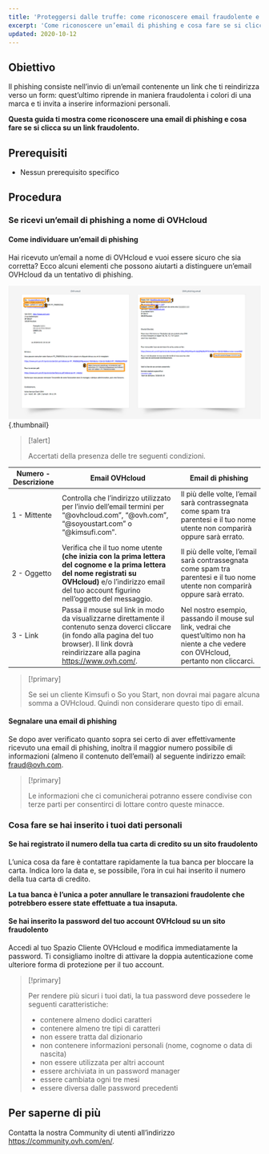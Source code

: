```yaml
---
title: 'Proteggersi dalle truffe: come riconoscere email fraudolente e di phishing'
excerpt: 'Come riconoscere un’email di phishing e cosa fare se si clicca su un link fraudolento'
updated: 2020-10-12
---
```



## Obiettivo

Il phishing consiste nell’invio di un’email contenente un link che ti reindirizza verso un form: quest’ultimo riprende in maniera fraudolenta i colori di una marca e ti invita a inserire informazioni personali.

**Questa guida ti mostra come riconoscere una email di phishing e cosa fare se si clicca su un link fraudolento.**


## Prerequisiti

- Nessun prerequisito specifico


## Procedura

### Se ricevi un’email di phishing a nome di OVHcloud

#### Come individuare un’email di phishing

Hai ricevuto un’email a nome di OVHcloud e vuoi essere sicuro che sia corretta? Ecco alcuni elementi che possono aiutarti a distinguere un’email OVHcloud da un tentativo di phishing.

![Différence entre e-mail OVHcloud et e-mail de phishing](images/phishing_email.png){.thumbnail}

> [!alert]
> 
> Accertati della presenza delle tre seguenti condizioni.
> 

|Numero - Descrizione|Email OVHcloud|Email di phishing|
|---|---|---|
|1 - Mittente|Controlla che l’indirizzo utilizzato per l’invio dell’email termini per “@ovhcloud.com”, “@ovh.com”, “@soyoustart.com” o “@kimsufi.com”.|Il più delle volte, l’email sarà contrassegnata come spam tra parentesi e il tuo nome utente non comparirà oppure sarà errato.|
|2 - Oggetto|Verifica che il tuo nome utente **(che inizia con la prima lettera del cognome e la prima lettera del nome registrati su OVHcloud)** e/o l’indirizzo email del tuo account figurino nell’oggetto del messaggio.|Il più delle volte, l’email sarà contrassegnata come spam tra parentesi e il tuo nome utente non comparirà oppure sarà errato.|
|3 - Link|Passa il mouse sul link in modo da visualizzarne direttamente il contenuto senza doverci cliccare (in fondo alla pagina del tuo browser). Il link dovrà reindirizzare alla pagina https://www.ovh.com/.|Nel nostro esempio, passando il mouse sul link, vedrai che quest’ultimo non ha niente a che vedere con OVHcloud, pertanto non cliccarci.|


> [!primary]
> 
> Se sei un cliente Kimsufi o So you Start, non dovrai mai pagare alcuna somma a OVHcloud. Quindi non considerare questo tipo di email.
> 

#### Segnalare una email di phishing


Se dopo aver verificato quanto sopra sei certo di aver effettivamente ricevuto una email di phishing, inoltra il maggior numero possibile di informazioni (almeno il contenuto dell’email) al seguente indirizzo email: fraud@ovh.com.

> [!primary]
> 
>  Le informazioni che ci comunicherai potranno essere condivise con terze parti per consentirci di lottare contro queste minacce.
> 

### Cosa fare se hai inserito i tuoi dati personali

#### Se hai registrato il numero della tua carta di credito su un sito fraudolento

L’unica cosa da fare è contattare rapidamente la tua banca per bloccare la carta. Indica loro la data e, se possibile, l’ora in cui hai inserito il numero della tua carta di credito.

**La tua banca è l’unica a poter annullare le transazioni fraudolente che potrebbero essere state effettuate a tua insaputa.**


#### Se hai inserito la password del tuo account OVHcloud su un sito fraudolento

Accedi al tuo Spazio Cliente OVHcloud e modifica immediatamente la password. Ti consigliamo inoltre di attivare la doppia autenticazione come ulteriore forma di protezione per il tuo account.

> [!primary]
>
> Per rendere più sicuri i tuoi dati, la tua password deve possedere le seguenti caratteristiche:
>
> - contenere almeno dodici caratteri
> - contenere almeno tre tipi di caratteri 
> - non essere tratta dal dizionario
> - non contenere informazioni personali (nome, cognome o data di nascita) 
> - non essere utilizzata per altri account
> - essere archiviata in un password manager
> - essere cambiata ogni tre mesi 
> - essere diversa dalle password precedenti
>


## Per saperne di più

Contatta la nostra Community di utenti all’indirizzo <https://community.ovh.com/en/>.

